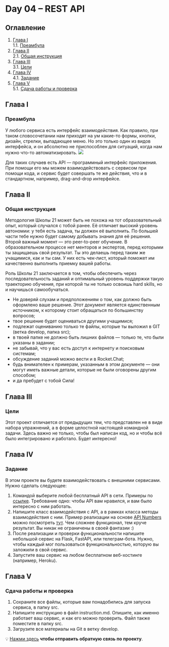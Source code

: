 # Day 04 – REST API
## Оглавление
1. [Глава I](#глава-i) \
    1.1. [Преамбула](#преамбула)
2. [Глава II](#глава-ii) \
    2.1. [Общая инструкция](#общая-инструкция)
3. [Глава III](#глава-iii) \
    3.1. [Цели](#цели) 
4. [Глава IV](#глава-iv) \
    4.1. [Задание](#задание)
5. [Глава V](#глава-v) \
    5.1. [Сдача работы и проверка](#сдача-работы-и-проверка)

## Глава I
### Преамбула
У любого сервиса есть интерфейс взаимодействия. Как правило, при таком словосочетании нам приходят на ум какие-то формы, 
кнопки, дизайн, стрелки, выпадающее меню. Но это только один из видов интерфейса, и он абсолютно не приспособлен 
для ситуаций, когда нам нужно что-то автоматизировать. 
<img src="misc/images/rest-api.png">

Для таких случаев есть API — программный интерфейс приложения. 
При помощи его мы можем взаимодействовать с сервисом при помощи кода, и сервис будет совершать те же действия, 
что и в стандартном, например, drag-and-drop интерфейсе. 

## Глава II
### Общая инструкция

Методология Школы 21 может быть не похожа на тот образовательный опыт, который случался с тобой ранее. Её отличает высокий уровень автономии: у тебя есть задача, ты должен её выполнить. По большей части тебе нужно будет самому добывать знания для её решения. Второй важный момент — это peer-to-peer обучение. В образовательном процессе нет менторов и экспертов, перед которыми ты защищаешь свой результат. Ты это делаешь перед таким же учащимися, как и ты сам. У них есть чек-лист, который поможет им качественно выполнить приемку вашей работы.

Роль Школы 21 заключается в том, чтобы обеспечить через последовательность заданий и оптимальный уровень поддержки такую траекторию обучения, при которой ты не только освоишь hard skills, но и научишься самообучаться.

- Не доверяй слухам и предположениям о том, как должно быть оформлено ваше решение. Этот документ является единственным источником, к которому стоит обращаться по большинству вопросов;
- твое решение будет оцениваться другими учащимися;
- подлежат оцениванию только те файлы, которые ты выложил в GIT (ветка develop, папка src);
- в твоей папке не должно быть лишних файлов — только те, что были указаны в задании;
- не забывай, что у вас есть доступ к интернету и поисковым системам;
- обсуждение заданий можно вести и в Rocket.Chat;
- будь внимателен к примерам, указанным в этом документе — они могут иметь важные детали, которые не были оговорены другим способом;
- и да пребудет с тобой Сила!

## Глава III
### Цели
Этот проект отличается от предыдущих тем, что представлен не в виде набора упражнений, а в форме целостной настоящей 
командной задачи. Здесь важно не только, чтобы был написан код, но и чтобы всё было интегрировано и работало. Будет интересно!

## Глава IV
### Задание
В этом проекте вы будете взаимодействовать с внешними сервисами. Нужно сделать следующее:
1. Командой выберите любой бесплатный API в сети. Примеры по [ссылке](https://habr.com/ru/company/macloud/blog/562700). 
Требование одно: чтобы API вам нравился, и вам было интересно с ним работать. 
2. Напишите класс взаимодействия с API, а в рамках класса методы взаимодействия с ним.
Пример реализации на основе [API Numbers](http://numbersapi.com/) можно посмотреть [тут](code-samples/numbers.py). 
Чем сложнее функционал, тем круче результат. Вы никак не ограничены в своей фантазии :)
3. После реализации и проверки функциональности напишите небольшой сервис на Flask, FastAPI, или телеграм-бота.
Нужно, чтобы каждый мог пользоваться функциональностью, которую вы заложили в свой сервис.
4. Запустите ваш сервис на любом бесплатном веб-хостинге (например, Heroku).

## Глава V
### Сдача работы и проверка
1. Сохраните все файлы, которые вам понадобились для запуска сервиса, в папку src.
2. Напишите инструкцию в файл instruction.md. Опишите, как именно работает ваш сервис, и как его можно проверить. 
Файл также поместите в папку src.
3. Загрузите все материалы на Git в ветку develop.

💡 [Нажми здесь](https://forms.gle/CPs5RLmsjcJ4VxMNA) **чтобы отправить обратную связь по проекту**. 
